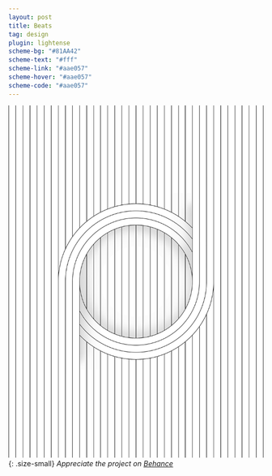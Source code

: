 ```yaml
---
layout: post
title: Beats
tag: design
plugin: lightense
scheme-bg: "#81AA42"
scheme-text: "#fff"
scheme-link: "#aae057"
scheme-hover: "#aae057"
scheme-code: "#aae057"
---
```


![Beats](assets/img/beats.jpg){: .size-small}
*Appreciate the project on [Behance](https://www.behance.net/gallery/42024705/Beats)*